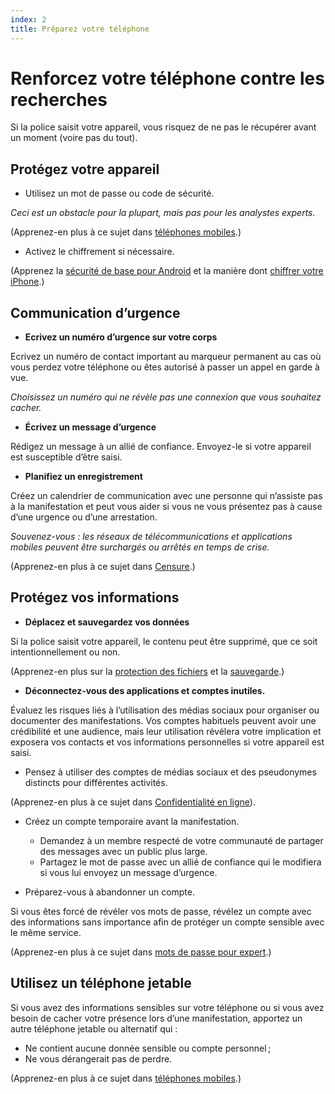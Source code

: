 ```yaml
---
index: 2
title: Préparez votre téléphone
---
```

# Renforcez votre téléphone contre les recherches

Si la police saisit votre appareil, vous risquez de ne pas le récupérer avant un moment (voire pas du tout).

## Protégez votre appareil

*   Utilisez un mot de passe ou code de sécurité.

_Ceci est un obstacle pour la plupart, mais pas pour les analystes experts._

(Apprenez-en plus à ce sujet dans [téléphones mobiles](umbrella://communications/mobile-phones).)

*   Activez le chiffrement si nécessaire. 

(Apprenez la [sécurité de base pour Android](umbrella://tools/other/s_android.md) et la manière dont [chiffrer votre iPhone](umbrella://tools/encryption/s_encrypt-your-iphone.md).)

## Communication d’urgence

*   **Ecrivez un numéro d’urgence sur votre corps**

Ecrivez un numéro de contact important au marqueur permanent au cas où vous perdez votre téléphone ou êtes autorisé à passer un appel en garde à vue.

*Choisissez un numéro qui ne révèle pas une connexion que vous souhaitez cacher.*

*   **Écrivez un message d’urgence**

Rédigez un message à un allié de confiance. Envoyez-le si votre appareil est susceptible d’être saisi.

*   **Planifiez un enregistrement**

Créez un calendrier de communication avec une personne qui n’assiste pas à la manifestation et peut vous aider si vous ne vous présentez pas à cause d’une urgence ou d’une arrestation.

_Souvenez-vous : les réseaux de télécommunications et applications mobiles peuvent être surchargés ou arrêtés en temps de crise._

(Apprenez-en plus à ce sujet dans [Censure](umbrella://communications/censorship/beginner).)

## Protégez vos informations

*   **Déplacez et sauvegardez vos données**

Si la police saisit votre appareil, le contenu peut être supprimé, que ce soit intentionnellement ou non.

(Apprenez-en plus sur la [protection des fichiers](umbrella://information/protecting-files) et la [sauvegarde](umbrella://information/backing-up).) 

*   **Déconnectez-vous des applications et comptes inutiles.**

Évaluez les risques liés à l’utilisation des médias sociaux pour organiser ou documenter des manifestations. Vos comptes habituels peuvent avoir une crédibilité et une audience, mais leur utilisation révélera votre implication et exposera vos contacts et vos informations personnelles si votre appareil est saisi.

*   Pensez à utiliser des comptes de médias sociaux et des pseudonymes distincts pour différentes activités.

(Apprenez-en plus à ce sujet dans [Confidentialité en ligne](umbrella://communications/online-privacy/beginner)).

*   Créez un compte temporaire avant la manifestation.

    *   Demandez à un membre respecté de votre communauté de partager des messages avec un public plus large.
    *   Partagez le mot de passe avec un allié de confiance qui le modifiera si vous lui envoyez un message d’urgence.

*   Préparez-vous à abandonner un compte.

Si vous êtes forcé de révéler vos mots de passe, révélez un compte avec des informations sans importance afin de protéger un compte sensible avec le même service.

(Apprenez-en plus à ce sujet dans [mots de passe pour expert](umbrella://information/passwords/expert).)

## Utilisez un téléphone jetable

Si vous avez des informations sensibles sur votre téléphone ou si vous avez besoin de cacher votre présence lors d’une manifestation, apportez un autre téléphone jetable ou alternatif qui :

*   Ne contient aucune donnée sensible ou compte personnel ;
*   Ne vous dérangerait pas de perdre.

(Apprenez-en plus à ce sujet dans [téléphones mobiles](umbrella://communications/mobile-phones).)